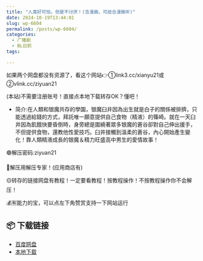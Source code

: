 ```yaml
---
title: "人类好可怕，但是不讨厌！(含漫画，可结合漫画听)"
date: 2024-10-19T13:44:01
slug: wp-6604
permalink: /posts/wp-6604/
categories:
  - 广播剧
  - BL日抓
tags:

---
```


如果两个网盘都没有资源了，看这个网站👉①link3.cc/xianyu21或②vlink.cc/ziyuan21

(本站)不需要注册账号！直接点本地下载转存OK？懂吧！

*   简介:在人類和银魔共存的學園，银魔臼井因為出生就是白子的關係被排擠，只能透過給錢的方式，拜託唯一願意提供自己食物（精液）的篠崎。就在一天臼井因為飢餓快要昏倒時，身旁總是圍繞著眾多银魔的蒼谷卻對自己伸出援手，不但提供食物，還教他性愛技巧。臼井接觸到溫柔的蒼谷，內心開始產生變化！靠人類精液成長的银魔＆精力旺盛高中男生的愛情故事！

🟢解压密码:ziyuan21

🔵解压用解压专家！(应用商店有)

🟡转存的链接网盘有教程！一定要看教程！按教程操作！不按教程操作你不会解压！

💰🈶能力的宝，可以点左下角赞赏支持一下网站运行

## 📦 下载链接
- [百度网盘](https://blziyuan21.com/pay-download/6604?key=ef23c65994&down_id=0)
- [本地下载](https://blziyuan21.com/pay-download/6604?key=ef23c65994&down_id=1)

